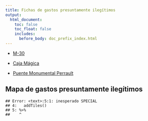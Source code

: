 ```yaml
---
title: Fichas de gastos presuntamente ilegítimos
output:
  html_document:
    toc: false
    toc_float: false
    includes:
      before_body: doc_prefix_index.html
---
```



- [M-30](M-30.html)

- [Caja Mágica](Caja-Mágica.html)

- [Puente Monumental Perrault](Puente-Monumental-Perrault.html)



## Mapa de gastos presuntamente ilegítimos


```
## Error: <text>:5:1: inesperado SPECIAL
## 4:   addTiles()
## 5: %>%
##    ^
```

